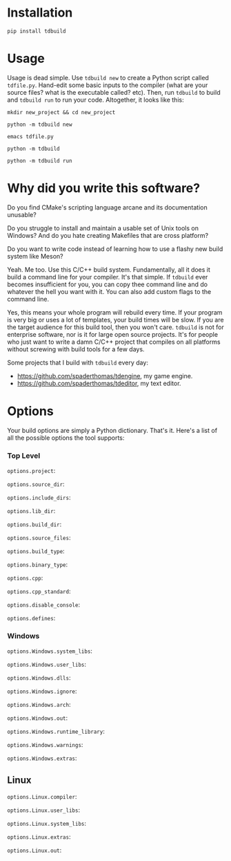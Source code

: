# Installation

`pip install tdbuild`

# Usage

Usage is dead simple. Use `tdbuild new` to create a Python script called `tdfile.py`. Hand-edit some basic inputs to the compiler (what are your source files? what is the executable called? etc). Then, run `tdbuild` to build and `tdbuild run` to run your code. Altogether, it looks like this:

 ```
 mkdir new_project && cd new_project
 
 python -m tdbuild new
 
 emacs tdfile.py
 
 python -m tdbuild
 
 python -m tdbuild run
 ```
# Why did you write this software?
Do you find CMake's scripting language arcane and its documentation unusable?

Do you struggle to install and maintain a usable set of Unix tools on Windows? And do you hate creating Makefiles that are cross platform?

Do you want to write code instead of learning how to use a flashy new build system like Meson?

Yeah. Me too. Use this C/C++ build system. Fundamentally, all it does it build a command line for your compiler. It's that simple. If `tdbuild` ever becomes insufficient for you, you can copy thee command line and do whatever the hell you want with it. You can also add custom flags to the command line.

Yes, this means your whole program will rebuild every time. If your program is very big or uses a lot of templates, your build times will be slow. If you are the target audience for this build tool, then you won't care. `tdbuild` is not for enterprise software, nor is it for large open source projects. It's for people who just want to write a damn C/C++ project that compiles on all platforms without screwing with build tools for a few days.

Some projects that I build with `tdbuild` every day:
- https://github.com/spaderthomas/tdengine, my game engine.
- https://github.com/spaderthomas/tdeditor, my text editor.

# Options

Your build options are simply a Python dictionary. That's it. Here's a list of all the possible options the tool supports:

### Top Level
`options.project`:

`options.source_dir`:

`options.include_dirs`:

`options.lib_dir`:

`options.build_dir`:

`options.source_files`:

`options.build_type`:

`options.binary_type`:

`options.cpp`:

`options.cpp_standard`:

`options.disable_console`:

`options.defines`:


### Windows
`options.Windows.system_libs`:

`options.Windows.user_libs`:

`options.Windows.dlls`:

`options.Windows.ignore`:

`options.Windows.arch`:

`options.Windows.out`:

`options.Windows.runtime_library`:

`options.Windows.warnings`:

`options.Windows.extras`:


## Linux
`options.Linux.compiler`:

`options.Linux.user_libs`:

`options.Linux.system_libs`:

`options.Linux.extras`:

`options.Linux.out`:
